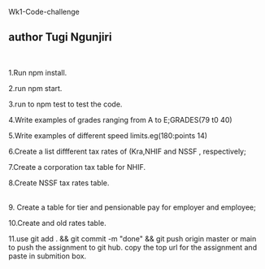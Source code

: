 Wk1-Code-challenge
 ## author Tugi Ngunjiri
<br>

1.Run npm install.

2.run npm start.

3.run to npm test to test the code.

4.Write examples of grades ranging from A to E;GRADES(79 t0 40)


5.Write examples of different speed limits.eg(180:points 14)

 

6.Create a list diffferent tax rates of (Kra,NHIF and NSSF , respectively;
      
      
 7.Create a corporation tax table for NHIF.



8.Create NSSF tax rates table.

<br>
9. Create a table for tier and pensionable pay for employer and employee;



10.Create and old rates table.


11.use git  add . &&  git commit -m "done"  &&  git push origin master or main to push the assignment to git hub.
copy the top url for the assignment and paste in submition box.

